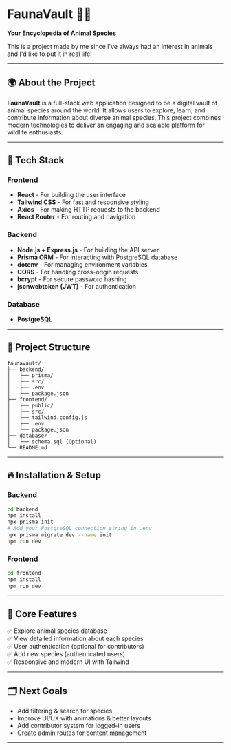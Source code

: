 # FaunaVault 🦁🌿

**Your Encyclopedia of Animal Species**

This is a project made by me since I've always had an interest in animals and I'd like to put it in real life!

---

## 🌍 About the Project

**FaunaVault** is a full-stack web application designed to be a digital vault of animal species around the world. It allows users to explore, learn, and contribute information about diverse animal species. This project combines modern technologies to deliver an engaging and scalable platform for wildlife enthusiasts.

---

## 🚀 Tech Stack

### Frontend
- **React** - For building the user interface
- **Tailwind CSS** - For fast and responsive styling
- **Axios** - For making HTTP requests to the backend
- **React Router** - For routing and navigation

### Backend
- **Node.js + Express.js** - For building the API server
- **Prisma ORM** - For interacting with PostgreSQL database
- **dotenv** - For managing environment variables
- **CORS** - For handling cross-origin requests
- **bcrypt** - For secure password hashing
- **jsonwebtoken (JWT)** - For authentication

### Database
- **PostgreSQL**

---

## 📄 Project Structure

```
faunavault/
├── backend/
│   ├── prisma/
│   ├── src/
│   ├── .env
│   └── package.json
├── frontend/
│   ├── public/
│   ├── src/
│   ├── tailwind.config.js
│   ├── .env
│   └── package.json
├── database/
│   └── schema.sql (Optional)
└── README.md
```

---

## 🔥 Installation & Setup

### Backend
```bash
cd backend
npm install
npx prisma init
# Add your PostgreSQL connection string in .env
npx prisma migrate dev --name init
npm run dev
```

### Frontend
```bash
cd frontend
npm install
npm run dev
```

---

## 🌱 Core Features

✅ Explore animal species database  
✅ View detailed information about each species  
✅ User authentication (optional for contributors)  
✅ Add new species (authenticated users)  
✅ Responsive and modern UI with Tailwind

---

## 🗂️ Next Goals

- Add filtering & search for species
- Improve UI/UX with animations & better layouts
- Add contributor system for logged-in users
- Create admin routes for content management

---
